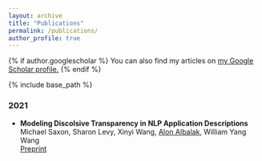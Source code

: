 ```yaml
---
layout: archive
title: "Publications"
permalink: /publications/
author_profile: true
---
```


{% if author.googlescholar %}
  You can also find my articles on <u><a href="{{author.googlescholar}}">my Google Scholar profile</a>.</u>
{% endif %}

{% include base_path %}

### 2021

- **Modeling Discolsive Transparency in NLP Application Descriptions**\
Michael Saxon, Sharon Levy, Xinyi Wang, <u>Alon Albalak</u>, William Yang Wang\
[Preprint](https://arxiv.org/abs/2101.00433)
